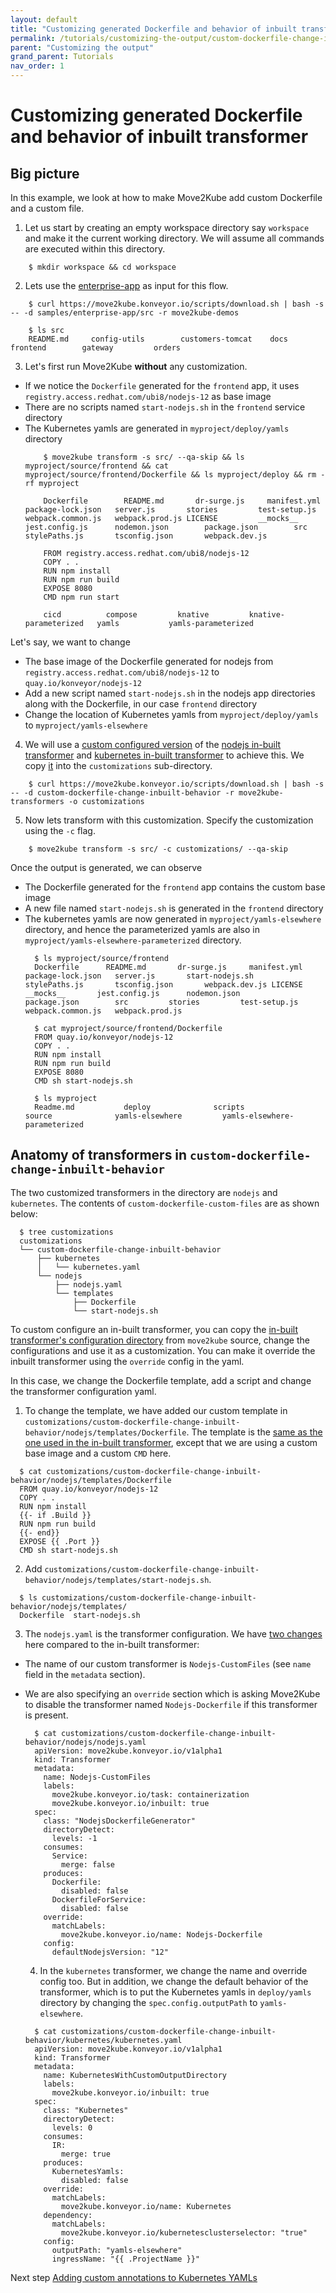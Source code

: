 ```yaml
---
layout: default
title: "Customizing generated Dockerfile and behavior of inbuilt transformer"
permalink: /tutorials/customizing-the-output/custom-dockerfile-change-inbuilt-behavior/
parent: "Customizing the output"
grand_parent: Tutorials
nav_order: 1
---
```


# Customizing generated Dockerfile and behavior of inbuilt transformer

## Big picture

In this example, we look at how to make Move2Kube add custom Dockerfile and a custom file. 

1. Let us start by creating an empty workspace directory say `workspace` and make it the current working directory. We will assume all commands are executed within this directory.
  ```console
      $ mkdir workspace && cd workspace
  ```

2. Lets use the [enterprise-app](https://github.com/konveyor/move2kube-demos/tree/main/samples/enterprise-app) as input for this flow.
  ```console
      $ curl https://move2kube.konveyor.io/scripts/download.sh | bash -s -- -d samples/enterprise-app/src -r move2kube-demos

      $ ls src
      README.md		config-utils		customers-tomcat	docs			frontend		gateway			orders
  ```

3. Let's first run Move2Kube **without** any customization. 
- If we notice the `Dockerfile` generated for the `frontend` app, it uses `registry.access.redhat.com/ubi8/nodejs-12` as base image
- There are no scripts named `start-nodejs.sh` in the `frontend` service directory
- The Kubernetes yamls are generated in `myproject/deploy/yamls` directory
  ```console
      $ move2kube transform -s src/ --qa-skip && ls myproject/source/frontend && cat myproject/source/frontend/Dockerfile && ls myproject/deploy && rm -rf myproject

      Dockerfile		README.md		dr-surge.js		manifest.yml		package-lock.json	server.js		stories			test-setup.js		webpack.common.js	webpack.prod.js LICENSE			__mocks__		jest.config.js		nodemon.json		package.json		src			stylePaths.js		tsconfig.json		webpack.dev.js

      FROM registry.access.redhat.com/ubi8/nodejs-12
      COPY . .
      RUN npm install
      RUN npm run build
      EXPOSE 8080
      CMD npm run start

      cicd			compose			knative			knative-parameterized	yamls			yamls-parameterized
  ```
Let's say, we want to change 
- The base image of the Dockerfile generated for nodejs from `registry.access.redhat.com/ubi8/nodejs-12` to `quay.io/konveyor/nodejs-12`
- Add a new script named `start-nodejs.sh` in the nodejs app directories along with the Dockerfile, in our case `frontend` directory
- Change the location of Kubernetes yamls from `myproject/deploy/yamls` to `myproject/yamls-elsewhere`

4. We will use a [custom configured version](https://github.com/konveyor/move2kube-transformers/tree/main/custom-dockerfile-change-inbuilt-behavior) of the [nodejs in-built transformer](https://github.com/konveyor/move2kube/tree/main/assets/inbuilt/transformers/dockerfilegenerator/nodejs) and [kubernetes in-built transformer](https://github.com/konveyor/move2kube/tree/main/assets/inbuilt/transformers/kubernetes/kubernetes) to achieve this. We copy [it](https://github.com/konveyor/move2kube-transformers/tree/main/custom-dockerfile-change-inbuilt-behavior) into the `customizations` sub-directory.
  ```console
      $ curl https://move2kube.konveyor.io/scripts/download.sh | bash -s -- -d custom-dockerfile-change-inbuilt-behavior -r move2kube-transformers -o customizations
  ```

5. Now lets transform with this customization. Specify the customization using the `-c` flag. 
  ```console
      $ move2kube transform -s src/ -c customizations/ --qa-skip
  ```

Once the output is generated, we can observe 
- The Dockerfile generated for the `frontend` app contains the custom base image
- A new file named `start-nodejs.sh` is generated in the `frontend` directory
- The kubernetes yamls are now generated in `myproject/yamls-elsewhere` directory, and hence the parameterized yamls are also in `myproject/yamls-elsewhere-parameterized` directory.
  ```console
    $ ls myproject/source/frontend
    Dockerfile		README.md		dr-surge.js		manifest.yml		package-lock.json	server.js		start-nodejs.sh		stylePaths.js		tsconfig.json		webpack.dev.js LICENSE			__mocks__		jest.config.js		nodemon.json		package.json		src			stories			test-setup.js		webpack.common.js	webpack.prod.js

    $ cat myproject/source/frontend/Dockerfile
    FROM quay.io/konveyor/nodejs-12
    COPY . .
    RUN npm install
    RUN npm run build
    EXPOSE 8080
    CMD sh start-nodejs.sh

    $ ls myproject
    Readme.md			deploy				scripts				source				yamls-elsewhere			yamls-elsewhere-parameterized
  ```

## Anatomy of transformers in `custom-dockerfile-change-inbuilt-behavior`
The two customized transformers in the directory are `nodejs` and `kubernetes`. 
The contents of `custom-dockerfile-custom-files` are as shown below:
  ```console
    $ tree customizations
    customizations
    └── custom-dockerfile-change-inbuilt-behavior
        ├── kubernetes
        │   └── kubernetes.yaml
        └── nodejs
            ├── nodejs.yaml
            └── templates
                ├── Dockerfile
                └── start-nodejs.sh
  ```
To custom configure an in-built transformer, you can copy the [in-built transformer's configuration directory](https://github.com/konveyor/move2kube/tree/main/assets/inbuilt/transformers) from `move2kube` source, change the configurations and use it as a customization. You can make it override the inbuilt transformer using the `override` config in the yaml.

In this case, we change the Dockerfile template, add a script and change the transformer configuration yaml.

1. To change the template, we have added our custom template in `customizations/custom-dockerfile-change-inbuilt-behavior/nodejs/templates/Dockerfile`. The template is the [same as the one used in the in-built transformer](https://github.com/konveyor/move2kube/blob/main/assets/inbuilt/transformers/dockerfilegenerator/nodejs/templates/Dockerfile), except that we are using a custom base image and a custom `CMD` here.
  ```console
    $ cat customizations/custom-dockerfile-change-inbuilt-behavior/nodejs/templates/Dockerfile
    FROM quay.io/konveyor/nodejs-12
    COPY . .
    RUN npm install
    {{- if .Build }}
    RUN npm run build
    {{- end}}
    EXPOSE {{ .Port }}
    CMD sh start-nodejs.sh
  ```

2. Add `customizations/custom-dockerfile-change-inbuilt-behavior/nodejs/templates/start-nodejs.sh`.
  ```console
    $ ls customizations/custom-dockerfile-change-inbuilt-behavior/nodejs/templates/
    Dockerfile	start-nodejs.sh
  ```

3. The `nodejs.yaml` is the transformer configuration. We have [two changes](https://github.com/konveyor/move2kube/blob/main/assets/inbuilt/transformers/dockerfilegenerator/nodejs/nodejs.yaml) here compared to the in-built transformer: 
- The name of our custom transformer is `Nodejs-CustomFiles` (see `name` field in the `metadata` section). 
- We are also specifying an `override` section which is asking Move2Kube to disable the transformer named `Nodejs-Dockerfile` if this transformer is present.

  ```console
    $ cat customizations/custom-dockerfile-change-inbuilt-behavior/nodejs/nodejs.yaml
    apiVersion: move2kube.konveyor.io/v1alpha1
    kind: Transformer
    metadata:
      name: Nodejs-CustomFiles
      labels:
        move2kube.konveyor.io/task: containerization
        move2kube.konveyor.io/inbuilt: true
    spec:
      class: "NodejsDockerfileGenerator"
      directoryDetect:
        levels: -1
      consumes:
        Service: 
          merge: false
      produces:
        Dockerfile:
          disabled: false
        DockerfileForService:
          disabled: false
      override:
        matchLabels: 
          move2kube.konveyor.io/name: Nodejs-Dockerfile
      config:
        defaultNodejsVersion: "12"
  ```

  4. In the `kubernetes` transformer, we change the name and override config too. But in addition, we change the default behavior of the transformer, which is to put the Kubernetes yamls in `deploy/yamls` directory by changing the `spec.config.outputPath` to `yamls-elsewhere`.

  ```console
    $ cat customizations/custom-dockerfile-change-inbuilt-behavior/kubernetes/kubernetes.yaml
    apiVersion: move2kube.konveyor.io/v1alpha1
    kind: Transformer
    metadata:
      name: KubernetesWithCustomOutputDirectory
      labels:
        move2kube.konveyor.io/inbuilt: true
    spec:
      class: "Kubernetes"
      directoryDetect:
        levels: 0
      consumes:
        IR:
          merge: true
      produces:
        KubernetesYamls:
          disabled: false
      override:
        matchLabels:
          move2kube.konveyor.io/name: Kubernetes
      dependency:
        matchLabels:
          move2kube.konveyor.io/kubernetesclusterselector: "true"
      config:
        outputPath: "yamls-elsewhere"
        ingressName: "{{ .ProjectName }}"
  ```

Next step [Adding custom annotations to Kubernetes YAMLs](/tutorials/customizing-the-output/custom-annotations)
